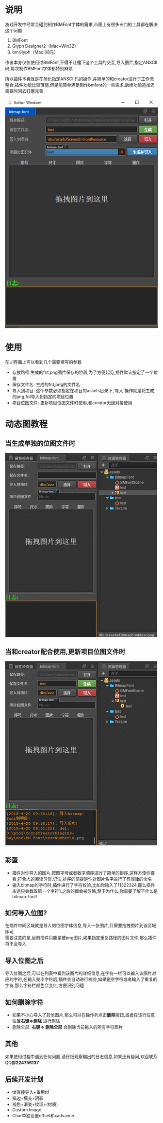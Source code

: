# 说明
游戏开发中经常会碰到制作BMFont字体的需求,市面上有很多专门的工具都在解决这个问题
1. BMFont
2. Glyph Designer2（Mac+Win32）
3. bmGlyph（Mac 68元）

作者本身仅仅使用过BMFont,不得不吐槽下这个工具的交互,导入图片,指定ANSCII码,每次制作BMFont字体都特别麻烦

所以插件本身就是在简化指定ANSCII码的操作,并简单的和creator进行了工作流整合,插件功能比较薄弱,但是能简单满足制作bmfont的一些需求,后续功能追加还需要时间去打磨完善.

![](scene2.png)
# 使用
在UI界面上可以看到几个需要填写的参数
- 存放路径:生成的fnt,png图片保存的位置,为了方便起见,插件默认指定了一个位置
- 保存文件名: 生成的fnt,png的文件名
- 导入到项目: 这个参数必须指定在项目的assets目录下,'导入'操作就是将生成的png,fnt导入到指定的项目位置
- 项目位图文件: 更新项目位图文件时使用,和creator无缝对接使用

# 动态图教程
## 当生成单独的位图文件时
![](gen1.gif)
## 当和creator配合使用,更新项目位图文件时
![](gen2.gif)

## 彩蛋
- 插件对你导入的图片,按照字母或者数字顺序进行了简单的排序,这样方便你查看,符合人的阅读习惯,记住,排序的前提是你对图片名字进行了有规律的命名
- 输入bitmap的字符时,插件进行了字符校验,比如你输入了11322324,那么插件永远只会截取第一个字符1,之后的都会被忽略,至于为什么,你需要了解下什么是bitmap-font!


## 如何导入位图?
在插件中间区域就是导入的位图字体信息,导入一张图片,只需要拖拽图片到该区域即可   
需要注意的是,目前插件只能是被png图片,如果指定重复路径的图片文件,那么插件将不会导入.
## 导入位图之后
导入位图之后,可以在列表中看到该图片的详细信息,在字符一栏可以输入该图片对应的字符,在输入完毕字符后,插件会自动进行校验,如果是空字符或者输入了重复的字符,那么字符栏颜色会变红,方便识别问题

## 如何删除字符
- 如果不小心导入了其他图片,那么可以在操作列点击**删除**按钮,或者在该行任意位置**右键=>删除** 进行删除
- 删除全部: **右键=> 删除全部** 会删除当前拖入的所有字符图片

## 其他
如果使用过程中遇到任何问题,请仔细观察输出的日志信息,如果还有疑问,欢迎联系QQ群**224756137**

## 后续开发计划
- ttf直接导入+备用ttf
- 描边+填充+阴影
- 纯色+渐变+纹理+(材质)
- Custom Image
- Char单独设置offset和xadvance
